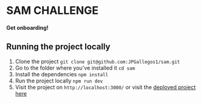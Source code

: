 # SAM CHALLENGE

#### Get onboarding!

## Running the project locally

1. Clone the project `git clone git@github.com:JPGallegos1/sam.git`
2. Go to the folder where you've installed it `cd sam`
3. Install the dependencies `npm install`
4. Run the project locally `npm run dev`
5. Visit the project on `http://localhost:3000/` or visit the [deployed project here](https://sam-phi.vercel.app/)
